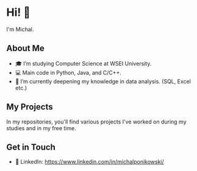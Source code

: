 # Hi! 👋

I'm Michal.

## About Me

- 🎓 I’m studying Computer Science at WSEI University.
- 💻 Main code in Python, Java, and C/C++.
- 🌱 I’m currently deepening my knowledge in data analysis. (SQL, Excel etc.)

## My Projects

In my repositories, you'll find various projects I've worked on during my studies and in my free time.

## Get in Touch

- 💼 LinkedIn: https://www.linkedin.com/in/michalponikowski/
